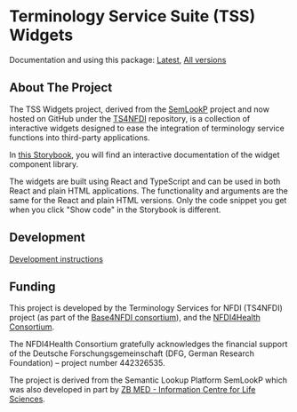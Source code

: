 # Terminology Service Suite (TSS) Widgets

Documentation and using this package: [Latest](https://ts4nfdi.github.io/terminology-service-suite/comp/latest/), [All versions](https://ts4nfdi.github.io/terminology-service-suite/)<br>

## About The Project

The TSS Widgets project, derived from the [SemLookP](https://semanticlookup.zbmed.de/) project and now hosted on
GitHub under the [TS4NFDI](https://github.com/ts4nfdi) repository, is a collection of interactive widgets designed to
ease the integration of terminology service functions into third-party applications.

In [this Storybook](https://ts4nfdi.github.io/terminology-service-suite/comp/latest/), you will find an interactive documentation of the
widget component library.

The widgets are built using React and TypeScript and can be used in both React and plain HTML applications. The
functionality and arguments are the same for the React and plain HTML versions. Only the code snippet you get when you
click "Show code" in the Storybook is different.

## Development

[Development instructions](https://github.com/ts4nfdi/terminology-service-suite/wiki/Development-instructions)

## Funding

This project is developed by the Terminology Services for NFDI (TS4NFDI) project (as part of the [Base4NFDI
consortium](https://base4nfdi.de/)), and the [NFDI4Health Consortium](https://www.nfdi4health.de).

The NFDI4Health Consortium gratefully acknowledges the financial support of the Deutsche Forschungsgemeinschaft
(DFG, German Research Foundation) – project number 442326535.

The project is derived from the Semantic Lookup Platform SemLookP which was also developed in part
by [ZB MED - Information Centre for Life Sciences](https://www.zbmed.de/en/).
